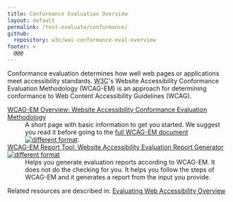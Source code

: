 ```yaml
---
title: Conformance Evaluation Overview
layout: default
permalink: /test-evaluate/conformance/
github:
  repository: w3c/wai-conformance-eval-overview
footer: >
  @@@
---
```


<p>Conformance evaluation determines how well web pages or applications meet accessibility standards. <acronym title="World Wide Web Consortium">W3C</acronym>'s Website Accessibility Conformance Evaluation Methodology (WCAG-EM) is an approach for determining conformance to Web Content Accessibility Guidelines (WCAG).</p>

<dl>
<dt><a href="{{ "/test-evaluate/conformance/wcag-em/" | relative_url }}">WCAG-EM Overview: Website Accessibility Conformance Evaluation Methodology</a></dt>
<dd>A short page with basic information to get you started. We suggest you read it before going to the <a href="https://www.w3.org/TR/WCAG-EM/">full WCAG-EM document <img src="https://www.w3.org/Icons/tr.png" alt="different format" /></a>.</dd>
<dt><a href="https://www.w3.org/WAI/eval/report-tool/#/">WCAG-EM Report Tool: Website Accessibility Evaluation Report Generator <img src="https://www.w3.org/Icons/tr.png" alt="different format" /></a></dt>
<dd> Helps you generate evaluation reports according to WCAG-EM. It does not do the checking for you. It helps you follow the steps of WCAG-EM and it generates a report from the input  you provide.</dd>
</dl>

<p>Related resources are described in: <a href="{{ "/test-evaluate/" | relative_url }}">Evaluating Web Accessibility Overview</a></p>
